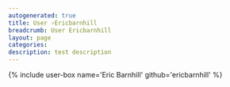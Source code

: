 ```yaml
---
autogenerated: true
title: User ›Ericbarnhill
breadcrumb: User Ericbarnhill
layout: page
categories: 
description: test description
---
```


{% include user-box name='Eric Barnhill' github='ericbarnhill' %}

